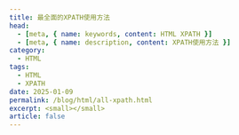 ```yaml
---
title: 最全面的XPATH使用方法
head:
  - [meta, { name: keywords, content: HTML XPATH }]
  - [meta, { name: description, content: XPATH使用方法 }]
category:
  - HTML
tags:
  - HTML
  - XPATH
date: 2025-01-09
permalink: /blog/html/all-xpath.html
excerpt: <small></small>
article: false
---
```

